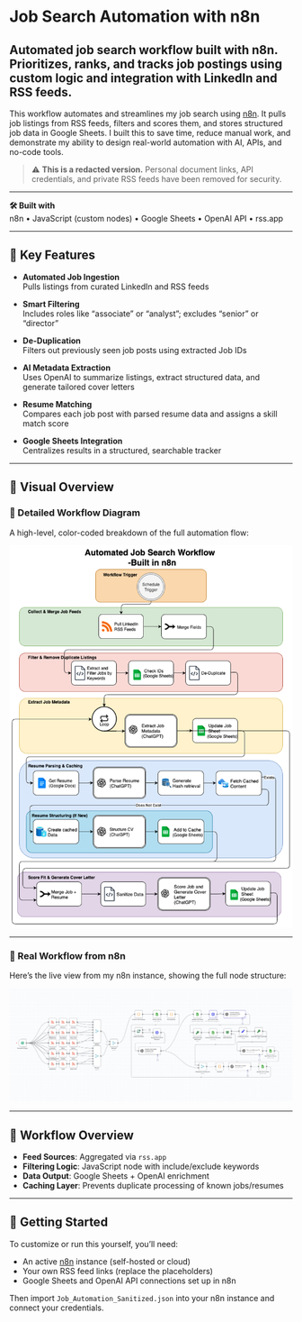 # Job Search Automation with n8n
Automated job search workflow built with n8n. Prioritizes, ranks, and tracks job postings using custom logic and integration with LinkedIn and RSS feeds.
---
This workflow automates and streamlines my job search using [n8n](https://n8n.io/). It pulls job listings from RSS feeds, filters and scores them, and stores structured job data in Google Sheets. I built this to save time, reduce manual work, and demonstrate my ability to design real-world automation with AI, APIs, and no-code tools.

> ⚠️ **This is a redacted version.** Personal document links, API credentials, and private RSS feeds have been removed for security.

---

**🛠 Built with**  
n8n • JavaScript (custom nodes) • Google Sheets • OpenAI API • rss.app

---

## 🔧 Key Features

- **Automated Job Ingestion**  
  Pulls listings from curated LinkedIn and RSS feeds

- **Smart Filtering**  
  Includes roles like “associate” or “analyst”; excludes “senior” or “director”

- **De-Duplication**  
  Filters out previously seen job posts using extracted Job IDs

- **AI Metadata Extraction**  
  Uses OpenAI to summarize listings, extract structured data, and generate tailored cover letters

- **Resume Matching**  
  Compares each job post with parsed resume data and assigns a skill match score

- **Google Sheets Integration**  
  Centralizes results in a structured, searchable tracker

---

## 🧭 Visual Overview

### 🔹 Detailed Workflow Diagram  
A high-level, color-coded breakdown of the full automation flow:

![Detailed Workflow](Media/diagram-detailed.png)

---

### 🔹 Real Workflow from n8n  
Here’s the live view from my n8n instance, showing the full node structure:

![n8n Screenshot](Media/workflow-light.png)

---

## 📁 Workflow Overview

- **Feed Sources**: Aggregated via `rss.app`
- **Filtering Logic**: JavaScript node with include/exclude keywords
- **Data Output**: Google Sheets + OpenAI enrichment
- **Caching Layer**: Prevents duplicate processing of known jobs/resumes

---

## 🚀 Getting Started

To customize or run this yourself, you’ll need:

- An active [n8n](https://n8n.io/) instance (self-hosted or cloud)
- Your own RSS feed links (replace the placeholders)
- Google Sheets and OpenAI API connections set up in n8n

Then import `Job_Automation_Sanitized.json` into your n8n instance and connect your credentials.
